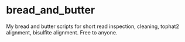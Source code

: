 bread_and_butter
================

My bread and butter scripts for short read inspection, cleaning, tophat2 alignment, bisulfite alignment. Free to anyone.
